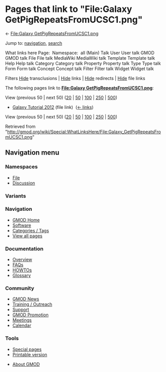 <div id="mw-page-base" class="noprint">

</div>

<div id="mw-head-base" class="noprint">

</div>

<div id="content" class="mw-body" role="main">

<span id="top"></span>

<div id="mw-js-message" style="display:none;">

</div>



# <span dir="auto">Pages that link to "File:Galaxy GetPigRepeatsFromUCSC1.png"</span>

<div id="bodyContent">

<div id="contentSub">

← [File:Galaxy
GetPigRepeatsFromUCSC1.png](/wiki/File:Galaxy_GetPigRepeatsFromUCSC1.png "File:Galaxy GetPigRepeatsFromUCSC1.png")

</div>

<div id="jump-to-nav" class="mw-jump">

Jump to: [navigation](#mw-navigation), [search](#p-search)

</div>

<div id="mw-content-text">

What links here Page:  Namespace:  all (Main) Talk User User talk GMOD
GMOD talk File File talk MediaWiki MediaWiki talk Template Template talk
Help Help talk Category Category talk Property Property talk Type Type
talk Form Form talk Concept Concept talk Filter Filter talk Widget
Widget talk

Filters
[Hide](/mediawiki/index.php?title=Special:WhatLinksHere/File:Galaxy_GetPigRepeatsFromUCSC1.png&hidetrans=1 "Special:WhatLinksHere/File:Galaxy GetPigRepeatsFromUCSC1.png")
transclusions \|
[Hide](/mediawiki/index.php?title=Special:WhatLinksHere/File:Galaxy_GetPigRepeatsFromUCSC1.png&hidelinks=1 "Special:WhatLinksHere/File:Galaxy GetPigRepeatsFromUCSC1.png")
links \|
[Hide](/mediawiki/index.php?title=Special:WhatLinksHere/File:Galaxy_GetPigRepeatsFromUCSC1.png&hideredirs=1 "Special:WhatLinksHere/File:Galaxy GetPigRepeatsFromUCSC1.png")
redirects \|
[Hide](/mediawiki/index.php?title=Special:WhatLinksHere/File:Galaxy_GetPigRepeatsFromUCSC1.png&hideimages=1 "Special:WhatLinksHere/File:Galaxy GetPigRepeatsFromUCSC1.png")
file links

The following pages link to **[File:Galaxy
GetPigRepeatsFromUCSC1.png](/wiki/File:Galaxy_GetPigRepeatsFromUCSC1.png "File:Galaxy GetPigRepeatsFromUCSC1.png")**:

View (previous 50 \| next 50)
([20](/mediawiki/index.php?title=Special:WhatLinksHere/File:Galaxy_GetPigRepeatsFromUCSC1.png&limit=20 "Special:WhatLinksHere/File:Galaxy GetPigRepeatsFromUCSC1.png")
\|
[50](/mediawiki/index.php?title=Special:WhatLinksHere/File:Galaxy_GetPigRepeatsFromUCSC1.png&limit=50 "Special:WhatLinksHere/File:Galaxy GetPigRepeatsFromUCSC1.png")
\|
[100](/mediawiki/index.php?title=Special:WhatLinksHere/File:Galaxy_GetPigRepeatsFromUCSC1.png&limit=100 "Special:WhatLinksHere/File:Galaxy GetPigRepeatsFromUCSC1.png")
\|
[250](/mediawiki/index.php?title=Special:WhatLinksHere/File:Galaxy_GetPigRepeatsFromUCSC1.png&limit=250 "Special:WhatLinksHere/File:Galaxy GetPigRepeatsFromUCSC1.png")
\|
[500](/mediawiki/index.php?title=Special:WhatLinksHere/File:Galaxy_GetPigRepeatsFromUCSC1.png&limit=500 "Special:WhatLinksHere/File:Galaxy GetPigRepeatsFromUCSC1.png"))

- [Galaxy Tutorial
  2012](/wiki/Galaxy_Tutorial_2012 "Galaxy Tutorial 2012") (file link) ‎
  <span class="mw-whatlinkshere-tools">([←
  links](/mediawiki/index.php?title=Special:WhatLinksHere&target=Galaxy+Tutorial+2012 "Special:WhatLinksHere"))</span>

View (previous 50 \| next 50)
([20](/mediawiki/index.php?title=Special:WhatLinksHere/File:Galaxy_GetPigRepeatsFromUCSC1.png&limit=20 "Special:WhatLinksHere/File:Galaxy GetPigRepeatsFromUCSC1.png")
\|
[50](/mediawiki/index.php?title=Special:WhatLinksHere/File:Galaxy_GetPigRepeatsFromUCSC1.png&limit=50 "Special:WhatLinksHere/File:Galaxy GetPigRepeatsFromUCSC1.png")
\|
[100](/mediawiki/index.php?title=Special:WhatLinksHere/File:Galaxy_GetPigRepeatsFromUCSC1.png&limit=100 "Special:WhatLinksHere/File:Galaxy GetPigRepeatsFromUCSC1.png")
\|
[250](/mediawiki/index.php?title=Special:WhatLinksHere/File:Galaxy_GetPigRepeatsFromUCSC1.png&limit=250 "Special:WhatLinksHere/File:Galaxy GetPigRepeatsFromUCSC1.png")
\|
[500](/mediawiki/index.php?title=Special:WhatLinksHere/File:Galaxy_GetPigRepeatsFromUCSC1.png&limit=500 "Special:WhatLinksHere/File:Galaxy GetPigRepeatsFromUCSC1.png"))

</div>

<div class="printfooter">

Retrieved from
"<http://gmod.org/wiki/Special:WhatLinksHere/File:Galaxy_GetPigRepeatsFromUCSC1.png>"

</div>

<div id="catlinks" class="catlinks catlinks-allhidden">

</div>

<div class="visualClear">

</div>

</div>

</div>

<div id="mw-navigation">

## Navigation menu

<div id="mw-head">



<div id="left-navigation">

<div id="p-namespaces" class="vectorTabs" role="navigation"
aria-labelledby="p-namespaces-label">

### Namespaces

- <span id="ca-nstab-image"><a href="/wiki/File:Galaxy_GetPigRepeatsFromUCSC1.png" accesskey="c"
  title="View the file page [c]">File</a></span>
- <span id="ca-talk"><a
  href="/mediawiki/index.php?title=File_talk:Galaxy_GetPigRepeatsFromUCSC1.png&amp;action=edit&amp;redlink=1"
  accesskey="t"
  title="Discussion about the content page [t]">Discussion</a></span>

</div>

<div id="p-variants" class="vectorMenu emptyPortlet" role="navigation"
aria-labelledby="p-variants-label">

### 

### Variants[](#)

<div class="menu">

</div>

</div>

</div>

<div id="right-navigation">





</div>



</div>

</div>

</div>

<div id="mw-panel">

<div id="p-logo" role="banner">

<a href="/wiki/Main_Page"
style="background-image: url(http://gmod.org/images/GMOD-cogs.png);"
title="Visit the main page"></a>

</div>

<div id="p-Navigation" class="portal" role="navigation"
aria-labelledby="p-Navigation-label">

### Navigation

<div class="body">

- <span id="n-GMOD-Home">[GMOD Home](/wiki/Main_Page)</span>
- <span id="n-Software">[Software](/wiki/GMOD_Components)</span>
- <span id="n-Categories-.2F-Tags">[Categories /
  Tags](/wiki/Categories)</span>
- <span id="n-View-all-pages">[View all
  pages](/wiki/Special:AllPages)</span>

</div>

</div>

<div id="p-Documentation" class="portal" role="navigation"
aria-labelledby="p-Documentation-label">

### Documentation

<div class="body">

- <span id="n-Overview">[Overview](/wiki/Overview)</span>
- <span id="n-FAQs">[FAQs](/wiki/Category:FAQ)</span>
- <span id="n-HOWTOs">[HOWTOs](/wiki/Category:HOWTO)</span>
- <span id="n-Glossary">[Glossary](/wiki/Glossary)</span>

</div>

</div>

<div id="p-Community" class="portal" role="navigation"
aria-labelledby="p-Community-label">

### Community

<div class="body">

- <span id="n-GMOD-News">[GMOD News](/wiki/GMOD_News)</span>
- <span id="n-Training-.2F-Outreach">[Training /
  Outreach](/wiki/Training_and_Outreach)</span>
- <span id="n-Support">[Support](/wiki/Support)</span>
- <span id="n-GMOD-Promotion">[GMOD
  Promotion](/wiki/GMOD_Promotion)</span>
- <span id="n-Meetings">[Meetings](/wiki/Meetings)</span>
- <span id="n-Calendar">[Calendar](/wiki/Calendar)</span>

</div>

</div>

<div id="p-tb" class="portal" role="navigation"
aria-labelledby="p-tb-label">

### Tools

<div class="body">

- <span id="t-specialpages"><a href="/wiki/Special:SpecialPages" accesskey="q"
  title="A list of all special pages [q]">Special pages</a></span>
- <span id="t-print"><a
  href="/mediawiki/index.php?title=Special:WhatLinksHere/File:Galaxy_GetPigRepeatsFromUCSC1.png&amp;printable=yes"
  rel="alternate" accesskey="p"
  title="Printable version of this page [p]">Printable version</a></span>

</div>

</div>

</div>

</div>

<div id="footer" role="contentinfo">

- <span id="footer-places-about">[About
  GMOD](/wiki/GMOD:About "GMOD:About")</span>

<!-- -->






</div>
